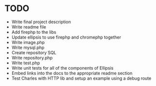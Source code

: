 
TODO
================================================================================

- Write final project description
- Write readme file
- Add firephp to the libs
- Update ellipsis to use firephp and chromephp together
- Write image.php
- Write mysql.php
- Create repository SQL
- Write repository.php
- Write test.php
- Write unit tests for all of the components of Ellipsis
- Embed links into the docs to the appropriate readme section
- Test Charles with HTTP lib and setup an example using a debug route


